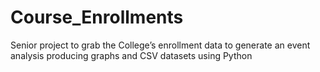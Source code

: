 # Course_Enrollments
Senior project to grab the College’s enrollment data to generate an event analysis producing graphs and CSV datasets using Python
